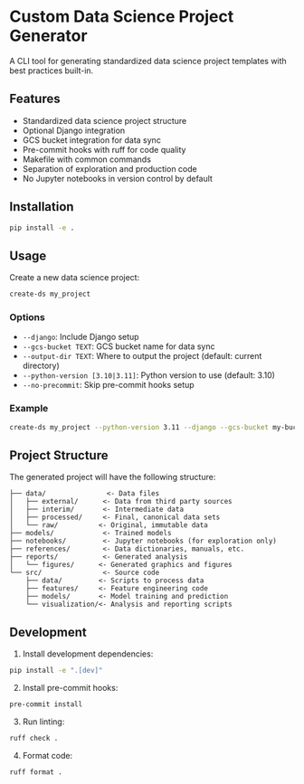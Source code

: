 # Custom Data Science Project Generator

A CLI tool for generating standardized data science project templates with best practices built-in.

## Features

- Standardized data science project structure
- Optional Django integration
- GCS bucket integration for data sync
- Pre-commit hooks with ruff for code quality
- Makefile with common commands
- Separation of exploration and production code
- No Jupyter notebooks in version control by default

## Installation

```bash
pip install -e .
```

## Usage

Create a new data science project:

```bash
create-ds my_project
```

### Options

- `--django`: Include Django setup
- `--gcs-bucket TEXT`: GCS bucket name for data sync
- `--output-dir TEXT`: Where to output the project (default: current directory)
- `--python-version [3.10|3.11]`: Python version to use (default: 3.10)
- `--no-precommit`: Skip pre-commit hooks setup

### Example

```bash
create-ds my_project --python-version 3.11 --django --gcs-bucket my-bucket
```

## Project Structure

The generated project will have the following structure:

```
├── data/               <- Data files
│   ├── external/      <- Data from third party sources
│   ├── interim/       <- Intermediate data
│   ├── processed/     <- Final, canonical data sets
│   └── raw/          <- Original, immutable data
├── models/            <- Trained models
├── notebooks/         <- Jupyter notebooks (for exploration only)
├── references/        <- Data dictionaries, manuals, etc.
├── reports/           <- Generated analysis
│   └── figures/      <- Generated graphics and figures
└── src/               <- Source code
    ├── data/         <- Scripts to process data
    ├── features/     <- Feature engineering code
    ├── models/       <- Model training and prediction
    └── visualization/<- Analysis and reporting scripts
```

## Development

1. Install development dependencies:
```bash
pip install -e ".[dev]"
```

2. Install pre-commit hooks:
```bash
pre-commit install
```

3. Run linting:
```bash
ruff check .
```

4. Format code:
```bash
ruff format .
``` 
